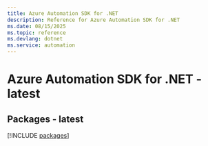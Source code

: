 ```yaml
---
title: Azure Automation SDK for .NET
description: Reference for Azure Automation SDK for .NET
ms.date: 08/15/2025
ms.topic: reference
ms.devlang: dotnet
ms.service: automation
---
```

# Azure Automation SDK for .NET - latest
## Packages - latest
[!INCLUDE [packages](automation-index.md)]